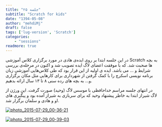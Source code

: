 ```yaml
---
title: "جلسه ۲۵"
subtitle: "Scratch for kids"
date: "1394-05-08"
author: "mehdiMj"
draft: false
tags: ['lug-version', 'Scratch']
categories:
    - "sessions"
readmore: true
---
```

در این جلسه ابتدا بر روی اید‌ه‌ی هادی در مورد برگزاری کلاس آموزشی Scratch به بچه ها صحبت شد. که با موفقت اعضای لاگ ایده تصویب شد و اکنون در مرحله‌ی بررسی شرایط و ... می باشد. ایده ی اولیه از این قرار بود که طی کلاس‌هایی آموزشی زبان برنامه نویسی اسکرچ را با کمک گرفتن از شهرداری برای کارهایی مثل مکان برگزاری و… به بچه های رده سنی ۸ تا ۱۳ سال ارائه بدهیم.

در انتهای جلسه مراسم خداحافظی با موسس لاگ (وحید) صورت گرفت. این ورژن از لاگ شیراز ابتدا به خاطر پیشنهاد وحید که برای سربازی به شیراز آمده بود و پیگیری های او و هادی و سلمان برگزار شد.

[![photo_2015-07-29_00-36-21](../../img/84fbe778-fdbb-11e6-86dd-a088b4d860141488289251.3192286.jpg)](../../img/84fbe778-fdbb-11e6-86dd-a088b4d860141488289251.3192286.jpg)

<!--(https://shirazlug.ir/wp-content/uploads/2015/07/photo_2015-07-29_00-39-03.jpg)-->

[![photo_2015-07-29_00-39-03](../../img/84fbeafc-fdbb-11e6-86dd-a088b4d860141488289251.3192973.jpg)](../../img/84fbeafc-fdbb-11e6-86dd-a088b4d860141488289251.3192973.jpg)

